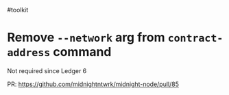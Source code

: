 #toolkit
# Remove `--network` arg from `contract-address` command

Not required since Ledger 6

PR: https://github.com/midnightntwrk/midnight-node/pull/85
